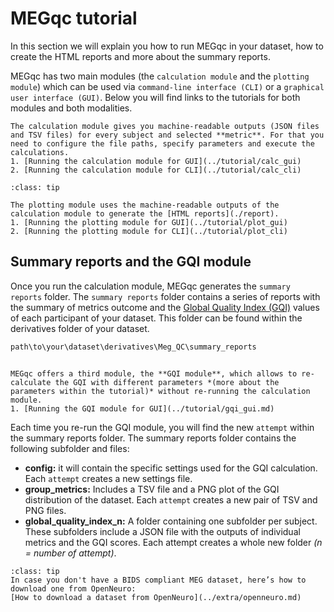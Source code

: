 # MEGqc tutorial

In this section we will explain you how to run MEGqc in your dataset, how to create the HTML reports and more about the summary reports.

MEGqc has two main modules (the `calculation module` and the `plotting module`) which can be used via `command-line interface (CLI)` or a `graphical user interface (GUI)`. Below you will find links to the tutorials for both modules and  both modalities.

```{admonition} The calculation module
The calculation module gives you machine-readable outputs (JSON files and TSV files) for every subject and selected **metric**. For that you need to configure the file paths, specify parameters and execute the calculations.
1. [Running the calculation module for GUI](../tutorial/calc_gui)
2. [Running the calculation module for CLI](../tutorial/calc_cli)
``` 
```{admonition} The plotting module
:class: tip

The plotting module uses the machine-readable outputs of the calculation module to generate the [HTML reports](./report).
1. [Running the plotting module for GUI](../tutorial/plot_gui)
2. [Running the plotting module for CLI](../tutorial/plot_cli)
``` 

## Summary reports and the GQI module
Once you run the calculation module, MEGqc generates the `summary reports` folder. The `summary reports` folder contains a series of reports with the summary of metrics outcome and the [Global Quality Index (GQI)](../extra/gqi) values of each participant of your dataset. This folder can be found within the derivatives folder of your dataset.

```bash
path\to\your\dataset\derivatives\Meg_QC\summary_reports
```
```{admonition} The GQI module

MEGqc offers a third module, the **GQI module**, which allows to re-calculate the GQI with different parameters *(more about the parameters within the tutorial)* without re-running the calculation module. 
1. [Running the GQI module for GUI](../tutorial/gqi_gui.md)

```

Each time you re-run the GQI module, you will find the new `attempt` within the summary reports folder. The summary reports folder contains the following subfolder and files:
* **config:** it will contain the specific settings used for the GQI calculation. Each `attempt` creates a new settings file.
* **group_metrics:** Includes a TSV file and a PNG plot of the GQI distribution of the dataset. Each `attempt` creates a new pair of TSV and PNG files.
* **global_quality_index_n:** A folder containing one subfolder per subject. These subfolders include a JSON file with the outputs of individual metrics and the GQI scores. Each attempt creates a whole new folder _(n = number of attempt)_.

```{admonition} Don't have a Dataset?
:class: tip
In case you don't have a BIDS compliant MEG dataset, here’s how to download one from OpenNeuro:
[How to download a dataset from OpenNeuro](../extra/openneuro.md)

```

